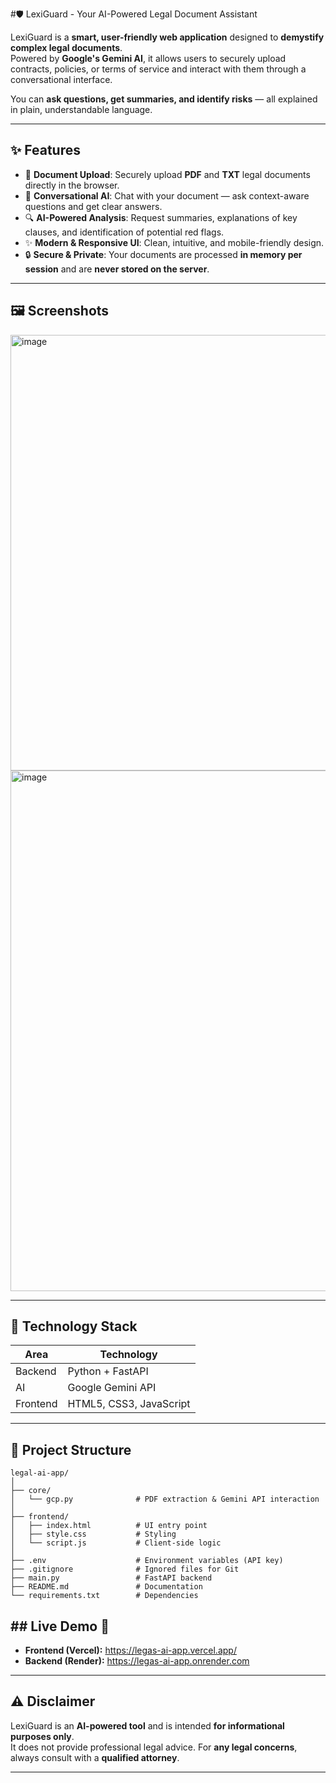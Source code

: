 #🛡️ LexiGuard - Your AI-Powered Legal Document Assistant

LexiGuard is a **smart, user-friendly web application** designed to **demystify complex legal documents**.  
Powered by **Google's Gemini AI**, it allows users to securely upload contracts, policies, or terms of service and interact with them through a conversational interface.  

You can **ask questions, get summaries, and identify risks** — all explained in plain, understandable language.

---

## ✨ Features

- 📄 **Document Upload**: Securely upload **PDF** and **TXT** legal documents directly in the browser.  
- 🤖 **Conversational AI**: Chat with your document — ask context-aware questions and get clear answers.  
- 🔍 **AI-Powered Analysis**: Request summaries, explanations of key clauses, and identification of potential red flags.  
- ✨ **Modern & Responsive UI**: Clean, intuitive, and mobile-friendly design.  
- 🔒 **Secure & Private**: Your documents are processed **in memory per session** and are **never stored on the server**.  

---

## 🖼️ Screenshots


<img width="1751" height="697" alt="image" src="https://github.com/user-attachments/assets/844a590e-9c76-42bf-ae29-cfb3c0826da8" />
<img width="1381" height="833" alt="image" src="https://github.com/user-attachments/assets/c7461ae5-294a-4d01-8d56-588e197e4f7c" />




---

## 🥞 Technology Stack

| Area       | Technology     |
|------------|---------------|
| Backend    | Python + FastAPI |
| AI         | Google Gemini API |
| Frontend   | HTML5, CSS3, JavaScript |

---

## 📂 Project Structure

```
legal-ai-app/
│
├── core/
│   └── gcp.py              # PDF extraction & Gemini API interaction
│
├── frontend/
│   ├── index.html          # UI entry point
│   ├── style.css           # Styling
│   └── script.js           # Client-side logic
│
├── .env                    # Environment variables (API key)
├── .gitignore              # Ignored files for Git
├── main.py                 # FastAPI backend
├── README.md               # Documentation
└── requirements.txt        # Dependencies
```

## ## Live Demo 🚀

* **Frontend (Vercel):** https://legas-ai-app.vercel.app/
* **Backend (Render):** https://legas-ai-app.onrender.com


---

## ⚠️ Disclaimer

LexiGuard is an **AI-powered tool** and is intended **for informational purposes only**.  
It does not provide professional legal advice. For **any legal concerns**, always consult with a **qualified attorney**.

---



